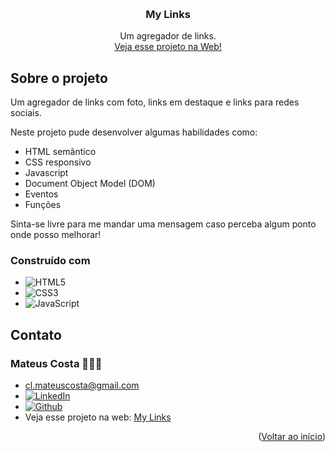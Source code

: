 <a name="readme-top"></a>

<br />
<div align="center">
  <a href="https://github.com/clmateus/mylinks">
    <!--<img src="./assets/" alt="Logo" width="200" height="200"/> !-->
  </a>

  <h3 align="center">My Links</h3>

  <p align="center">
    Um agregador de links.
    <br />
    <a href="https://clmateus.github.io/mylinks" />Veja esse projeto na Web!</a>
  </p>
</div>

## Sobre o projeto

Um agregador de links com foto, links em destaque e links para redes sociais.

<p align="center"><!--<img src="./images/desktop.png" /> !--><p/>

Neste projeto pude desenvolver algumas habilidades como:

- HTML semântico
- CSS responsivo
- Javascript
- Document Object Model (DOM)
- Eventos
- Funções

Sinta-se livre para me mandar uma mensagem caso perceba algum ponto onde posso melhorar!

### Construído com

- ![HTML5](https://img.shields.io/badge/html5-%23E34F26.svg?style=for-the-badge&logo=html5&logoColor=white)
- ![CSS3](https://img.shields.io/badge/css3-%231572B6.svg?style=for-the-badge&logo=css3&logoColor=white)
- ![JavaScript](https://img.shields.io/badge/javascript-%23323330.svg?style=for-the-badge&logo=javascript&logoColor=%23F7DF1E)

## Contato

### Mateus Costa 👨🏻‍💻

- cl.mateuscosta@gmail.com
- [![LinkedIn][linkedin-shield]][linkedin-url]
- [![Github][github-shield]][github-url]
- Veja esse projeto na web: [My Links](https://clmateus.github.io/mylinks)

<p align="right">(<a href="#readme-top">Voltar ao início</a>)</p>

[github-shield]: https://img.shields.io/badge/github-%23121011.svg?style=for-the-badge&logo=github&logoColor=white
[github-url]: https://github.com/clmateus
[linkedin-shield]: https://img.shields.io/badge/-LinkedIn-black.svg?style=for-the-badge&logo=linkedin&colorB=555
[linkedin-url]: https://linkedin.com/in/clmateus
